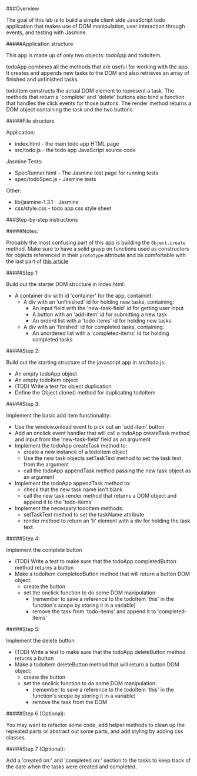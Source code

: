 ###Overview

The goal of this lab is to build a simple client side JavaScript todo application that makes use of DOM manipulation, user interaction through events, and testing with Jasmine.

#####Application structure

This app is made up of only two objects: todoApp and todoItem.

todoApp combines all the methods that are useful for working with the app.  It creates and appends new tasks to the DOM and also retrieves an array of finished and unfinished tasks.

todoItem constructs the actual DOM element to represent a task.  The methods that return a 'complete' and 'delete' buttons also bind a function that handles the click events for those buttons.  The render method returns a DOM object containing the task and the two buttons.

#####File structure

Application:

- index.html - the main todo app HTML page
- src/todo.js - the todo app JavaScript source code

Jasmine Tests:

- SpecRunner.html - The Jasmine test page for running tests
- spec/todoSpec.js - Jasmine tests

Other:

- lib/jasmine-1.3.1 - Jasmine
- css/style.css - todo app css style sheet

###Step-by-step instructions

#####Notes:

Probably the most confusing part of this app is building the `Object.create` method.  Make sure to have a solid grasp on functions used as constructors for objects referenced in their `prototype` attribute and be comfortable with the last part of [this article](http://pivotallabs.com/javascript-constructors-prototypes-and-the-new-keyword/)

#####Step 1:

Build out the starter DOM structure in index.html:

- A container div with id 'container' for the app, containint:
  - A div with an 'unfinished' id for holding new tasks, containing:
    - An input field with the 'new-task-field' id for getting user input
    - A button with an 'add-item' id for submitting a new task
    - An orderd list with a 'todo-items' id for holding new tasks
  - A div with an 'finished' id for completed tasks, containing:
    - An unordered list with a 'completed-items' id for holding completed tasks

#####Step 2:

Build out the starting structure of the javascript app in src/todo.js:

- An empty todoApp object
- An empty todoItem object
- (TDD) Write a test for object duplication
- Define the Object.clone() method for duplicating todoItem

#####Step 3:

Implement the basic add item functionality:

- Use the window.onload event to pick out an 'add-item' button
- Add an onclick event handler that will call a todoApp createTask method and input from the 'new-task-field' field as an argument
- Implement the todoApp createTask method to:
  - create a new instance of a todoItem object
  - Use the new task objects setTaskText method to set the task text from the argument
  - call the todoApp appendTask method passing the new task object as an argument
- Implement the todoApp appendTask method to:
  - check that the new task name isn't blank
  - call the new task render method that returns a DOM object and append it to the 'todo-items'
- Implement the necessary todoItem methods:
  - setTaskText method to set the taskName attribute
  - render method to return an 'li' element with a div for holding the task text

#####Step 4:

Implement the complete button

- (TDD) Write a test to make sure that the todoApp completedButton method returns a button
- Make a todoItem completedButton method that will return a button DOM object:
  - create the button
  - set the onclick function to do some DOM manipulation:
    - (remember to save a reference to the todoItem 'this' in the function's scope by storing it in a variable)
    - remove the task from 'todo-items' and append it to 'completed-items'

#####Step 5:

Implement the delete button

- (TDD) Write a test to make sure that the todoApp deleteButton method returns a button
- Make a todoItem deleteButton method that will return a button DOM object:
  - create the button
  - set the onclick function to do some DOM manipulation:
    - (remember to save a reference to the todoItem 'this' in the function's scope by storing it in a variable)
    - remove the task from the DOM

#####Step 6 (Optional):

You may want to refactor some code, add helper methods to clean up the repeated parts or abstract out some parts, and add styling by adding css classes.

#####Step 7 (Optional):

Add a 'created on:' and 'completed on:' section to the tasks to keep track of the date when the tasks were created and completed.